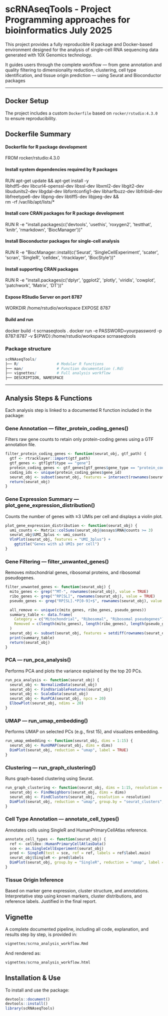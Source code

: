 # scRNAseqTools - Project Programming approaches for bioinformatics July 2025

This project provides a fully reproducible R package and Docker-based environment designed for the analysis of single-cell RNA sequencing data generated with 10X Genomics technology.

It guides users through the complete workflow — from gene annotation and quality filtering to dimensionality reduction, clustering, cell type identification, and tissue origin prediction — using Seurat and Bioconductor packages

---

## Docker Setup

The project includes a custom `Dockerfile` based on `rocker/rstudio:4.3.0` to ensure reproducibility.

## Dockerfile Summary

#### Dockerfile for R package development
FROM rocker/rstudio:4.3.0


#### Install system dependencies required by R packages
RUN apt-get update && apt-get install -y \
    libhdf5-dev libcurl4-openssl-dev libssl-dev libxml2-dev libgit2-dev \
    libudunits2-dev libgdal-dev libfontconfig1-dev libharfbuzz-dev libfribidi-dev \
    libfreetype6-dev libpng-dev libtiff5-dev libjpeg-dev && \
    rm -rf /var/lib/apt/lists/*

#### Install core CRAN packages for R package development
RUN R -e "install.packages(c('devtools', 'usethis', 'roxygen2', 'testthat', 'knitr', 'rmarkdown', 'BiocManager'))"
#### Install Bioconductor packages for single-cell analysis
RUN R -e "BiocManager::install(c('Seurat', 'SingleCellExperiment', 'scater', 'scran', 'SingleR', 'celldex', 'rtracklayer', 'BiocStyle'))"
#### Install supporting CRAN packages
RUN R -e "install.packages(c('dplyr', 'ggplot2', 'plotly', 'viridis', 'cowplot', 'patchwork', 'Matrix', 'DT'))"

#### Expose RStudio Server on port 8787
WORKDIR /home/rstudio/workspace
EXPOSE 8787

#### Build and run
docker build -t scrnaseqtools .
docker run -e PASSWORD=yourpassword -p 8787:8787 -v ${PWD}:/home/rstudio/workspace scrnaseqtools

### Package structure

```r
scRNAseqTools/
├── R/                 # Modular R functions
├── man/               # Function documentation (.Rd)
├── vignettes/         # Full analysis workflow
├── DESCRIPTION, NAMESPACE
```
---

## Analysis Steps & Functions
Each analysis step is linked to a documented R function included in the package:
### Gene Annotation — filter_protein_coding_genes()
Filters raw gene counts to retain only protein-coding genes using a GTF annotation file.
```r
filter_protein_coding_genes <- function(seurat_obj, gtf_path) {
  gtf <- rtracklayer::import(gtf_path)
  gtf_genes <- gtf[gtf$type == "gene"]
  protein_coding_genes <- gtf_genes[gtf_genes$gene_type == "protein_coding"]
  coding_ids <- unique(protein_coding_genes$gene_id)
  seurat_obj <- subset(seurat_obj, features = intersect(rownames(seurat_obj), coding_ids))
  return(seurat_obj)
}
```
### Gene Expression Summary — plot_gene_expression_distribution()
Counts the number of genes with ≥3 UMIs per cell and displays a violin plot.
```r
plot_gene_expression_distribution <- function(seurat_obj) {
  umi_counts <- Matrix::colSums(seurat_obj@assays$RNA@counts >= 3)
  seurat_obj$UMI_3plus <- umi_counts
  VlnPlot(seurat_obj, features = "UMI_3plus") + 
    ggtitle("Genes with ≥3 UMIs per cell")
}
```
### Gene Filtering — filter_unwanted_genes()
Removes mitochondrial genes, ribosomal proteins, and ribosomal pseudogenes.
```r
filter_unwanted_genes <- function(seurat_obj) {
  mito_genes <- grep("^MT-", rownames(seurat_obj), value = TRUE)
  ribo_genes <- grep("^RP[SL]", rownames(seurat_obj), value = TRUE)
  pseudo_genes <- grep("RP[SL].*P[0-9]+$", rownames(seurat_obj), value = TRUE)

  all_remove <- unique(c(mito_genes, ribo_genes, pseudo_genes))
  summary_table <- data.frame(
    Category = c("Mitochondrial", "Ribosomal", "Ribosomal pseudogenes"),
    Removed = c(length(mito_genes), length(ribo_genes), length(pseudo_genes))
  )
  seurat_obj <- subset(seurat_obj, features = setdiff(rownames(seurat_obj), all_remove))
  print(summary_table)
  return(seurat_obj)
}
```
### PCA — run_pca_analysis()
Performs PCA and plots the variance explained by the top 20 PCs.
```r
run_pca_analysis <- function(seurat_obj) {
  seurat_obj <- NormalizeData(seurat_obj)
  seurat_obj <- FindVariableFeatures(seurat_obj)
  seurat_obj <- ScaleData(seurat_obj)
  seurat_obj <- RunPCA(seurat_obj, npcs = 20)
  ElbowPlot(seurat_obj, ndims = 20)
}
```
### UMAP — run_umap_embedding()
Performs UMAP on selected PCs (e.g., first 15), and visualizes embedding.
```r
run_umap_embedding <- function(seurat_obj, dims = 1:15) {
  seurat_obj <- RunUMAP(seurat_obj, dims = dims)
  DimPlot(seurat_obj, reduction = "umap", label = TRUE)
}
```
### Clustering — run_graph_clustering()
Runs graph-based clustering using Seurat.
```r
run_graph_clustering <- function(seurat_obj, dims = 1:15, resolution = 0.5) {
  seurat_obj <- FindNeighbors(seurat_obj, dims = dims)
  seurat_obj <- FindClusters(seurat_obj, resolution = resolution)
  DimPlot(seurat_obj, reduction = "umap", group.by = "seurat_clusters", label = TRUE)
}
```
### Cell Type Annotation — annotate_cell_types()
Annotates cells using SingleR and HumanPrimaryCellAtlas reference.
```r
annotate_cell_types <- function(seurat_obj) {
  ref <- celldex::HumanPrimaryCellAtlasData()
  sce <- as.SingleCellExperiment(seurat_obj)
  pred <- SingleR(test = sce, ref = ref, labels = ref$label.main)
  seurat_obj$SingleR <- pred$labels
  DimPlot(seurat_obj, group.by = "SingleR", reduction = "umap", label = TRUE)
}
```
### Tissue Origin Inference
Based on marker gene expression, cluster structure, and annotations. Interpretative step using known markers, cluster distributions, and reference labels. Justified in the final report.

## Vignette
A complete documented pipeline, including all code, explanation, and results step by step, is provided in:
```r
vignettes/scrna_analysis_workflow.Rmd
```
And rendered as:
```r
vignettes/scrna_analysis_workflow.html
```

## Installation & Use
To install and use the package:
```r
devtools::document()
devtools::install()
library(scRNAseqTools)
```

